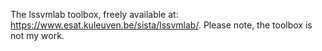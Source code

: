 The lssvmlab toolbox, freely available at: https://www.esat.kuleuven.be/sista/lssvmlab/.
Please note, the toolbox is not my work. 
